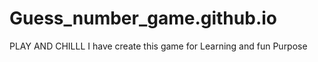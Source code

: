 # Guess_number_game.github.io

PLAY AND CHILLL I have create this game for Learning and fun Purpose 
